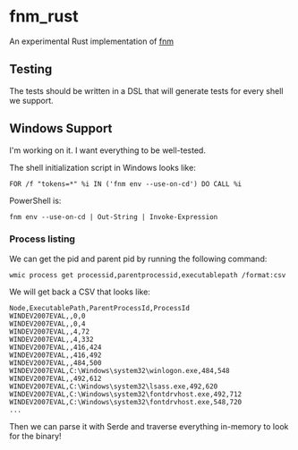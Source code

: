 # fnm_rust

An experimental Rust implementation of [fnm](https://github.com/Schniz/fnm)

## Testing

The tests should be written in a DSL that will generate tests for every shell we support.

## Windows Support

I'm working on it. I want everything to be well-tested.

The shell initialization script in Windows looks like:

```
FOR /f "tokens=*" %i IN ('fnm env --use-on-cd') DO CALL %i
```

PowerShell is:

```
fnm env --use-on-cd | Out-String | Invoke-Expression
```
### Process listing

We can get the pid and parent pid by running the following command:

```batch
wmic process get processid,parentprocessid,executablepath /format:csv
```

We will get back a CSV that looks like:
```csv
Node,ExecutablePath,ParentProcessId,ProcessId
WINDEV2007EVAL,,0,0
WINDEV2007EVAL,,0,4
WINDEV2007EVAL,,4,72
WINDEV2007EVAL,,4,332
WINDEV2007EVAL,,416,424
WINDEV2007EVAL,,416,492
WINDEV2007EVAL,,484,500
WINDEV2007EVAL,C:\Windows\system32\winlogon.exe,484,548
WINDEV2007EVAL,,492,612
WINDEV2007EVAL,C:\Windows\system32\lsass.exe,492,620
WINDEV2007EVAL,C:\Windows\system32\fontdrvhost.exe,492,712
WINDEV2007EVAL,C:\Windows\system32\fontdrvhost.exe,548,720
...
```
Then we can parse it with Serde and traverse everything in-memory to look for the binary!

